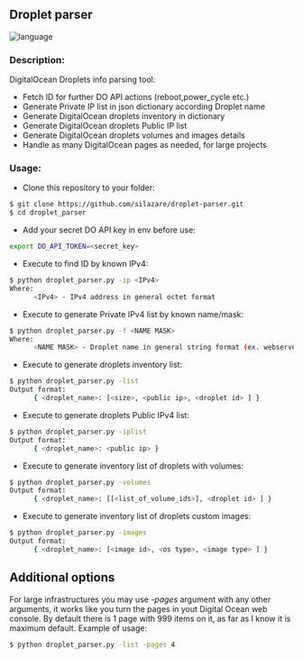 ## Droplet parser

![language](https://img.shields.io/badge/language-python-blue.svg)

### Description:
DigitalOcean Droplets info parsing tool:

- Fetch ID for further DO API actions (reboot,power_cycle etc.)
- Generate Private IP list in json dictionary according Droplet name
- Generate DigitalOcean droplets inventory in dictionary
- Generate DigitalOcean droplets Public IP list
- Generate DigitalOcean droplets volumes and images details
- Handle as many DigitalOcean pages as needed, for large projects

### Usage:

- Clone this repository to your folder:
```sh
$ git clone https://github.com/silazare/droplet-parser.git
$ cd droplet_parser
```

- Add your secret DO API key in env before use:
```sh
export DO_API_TOKEN=<secret_key>
```

- Execute to find ID by known IPv4:
```sh
$ python droplet_parser.py -ip <IPv4>
Where: 
      <IPv4> - IPv4 address in general octet format
```

- Execute to generate Private IPv4 list by known name/mask:
```sh
$ python droplet_parser.py -f <NAME MASK>
Where:
      <NAME MASK> - Droplet name in general string format (ex. webserver-)
```

- Execute to generate droplets inventory list:
```sh
$ python droplet_parser.py -list
Output format:
      { <droplet_name>: [<size>, <public ip>, <droplet id> ] }
```

- Execute to generate droplets Public IPv4 list:
```sh
$ python droplet_parser.py -iplist
Output format:
      { <droplet_name>: <public ip> }
```

- Execute to generate inventory list of droplets with volumes:
```sh
$ python droplet_parser.py -volumes
Output format:
      { <droplet_name>: [[<list_of_volume_ids>], <droplet id> ] }
```

- Execute to generate inventory list of droplets custom images:
```sh
$ python droplet_parser.py -images
Output format:
      { <droplet_name>: [<image id>, <os type>, <image type> ] }
```

## Additional options

For large infrastructures you may use *-pages* argument with any other arguments, it works like you turn the pages in yout Digital Ocean web console. By default there is 1 page with 999 items on it, as far as I know it is maximum default.
Example of usage:
```sh
$ python droplet_parser.py -list -pages 4
```
